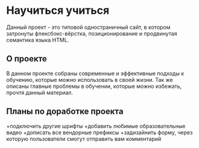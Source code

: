 # Научиться учиться

Данный проект - это типовой одностраничный сайт, в котором  затронуты флексбокс-вёрстка, позиционирование и продвинутая семантика языка HTML.

## О проекте

В данном проекте собраны современные и эффективные подходы к обучению, которые можно использовать в своей жизни. Так же описаны главные проблемы в обучении, которые можно избежать, прочтя данный материал.

## Планы по доработке проекта

  +подключить другие шрифты
  +добавить любимые образовательные видео
  +дописать все вендорные префиксы
  +задизайнить форму, через которую пользователи смогут отправить вам комментарий
